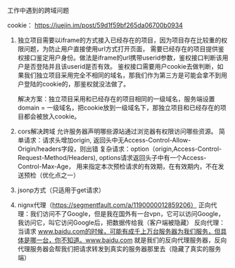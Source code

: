 工作中遇到的跨域问题

   cookie： https://juejin.im/post/59d1f59bf265da06700b0934
1. 独立项目需要以iframe的方式接入已经存在的项目，因为项目存在比较重的权限问题，为防止用户直接使用url方式打开页面，
   需要已经存在的项目提供鉴权接口鉴定用户身份。做法是iframe的url携带userid参数，鉴权接口判断该用户是否登陆并且该userid是否有效。
   鉴权接口需要用户cookie去做判断，如果我们独立项目采用完全不相同的域名，那我们作为第三方是可能会拿不到用户登陆的cookie的，那鉴权就没法做了。

   解决方案：独立项目采用和已经存在的项目相同的一级域名，服务端设置domain = 一级域名，把cookie放到一级域名下，那独立项目和已经存在的项目都会被放入cookie。


2. cors解决跨域
   允许服务器声明哪些源站通过浏览器有权限访问哪些资源。
   简单请求：请求头增加origin, 返回头中无Access-Control-Allow-Origin/headers字段，则出错
   复杂请求：option（origin,Access-Control-Request-Method/Headers), options请求返回头子中有一个Access-Control-Max-Age，
      用来指定本次预检请求的有效期，在有效期内，不在发送预检（优化点之一）

3. jsonp方式（只适用于get请求）

4. nignx代理（https://segmentfault.com/a/1190000012859206）
   正向代理：我们访问不了Google，但是我在国外有一台vpn，它可以访问Google，我访问它，叫它访问Google后，把数据传给我（客户端被隐藏）
   反向代理：当请求 www.baidu.com的时候，可能有成千上万台服务器为我们服务，但具体是哪一台，你不知道。www.baidu.com 就是我们的反向代理服务器，反向代理服务器会帮我们把请求转发到真实的服务器那里去（隐藏了真实的服务端）